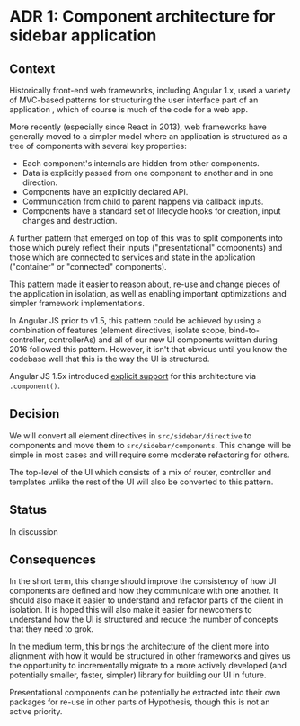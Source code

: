 ADR 1: Component architecture for sidebar application
=====================================================

Context
-------

Historically front-end web frameworks, including Angular 1.x, used a variety of
MVC-based patterns for structuring the user interface part of an application
, which of course is much of the code for a web app.

More recently (especially since React in 2013), web frameworks have generally
moved to a simpler model where an application is structured as a tree of
components with several key properties:

 * Each component's internals are hidden from other components.
 * Data is explicitly passed from one component to another and in one direction.
 * Components have an explicitly declared API.
 * Communication from child to parent happens via callback inputs.
 * Components have a standard set of lifecycle hooks for creation, input changes
   and destruction.

A further pattern that emerged on top of this was to split components into those
which purely reflect their inputs ("presentational" components) and those which
are connected to services and state in the application ("container" or
"connected" components).

This pattern made it easier to reason about, re-use and change pieces of the
application in isolation, as well as enabling important optimizations and
simpler framework implementations.

In Angular JS prior to v1.5, this pattern could be achieved by using a
combination of features (element directives, isolate scope, bind-to-controller,
controllerAs) and all of our new UI components written during 2016 followed this
pattern. However, it isn't that obvious until you know the codebase well that
this is the way the UI is structured.

Angular JS 1.5x introduced [explicit
support](https://docs.angularjs.org/guide/component) for this architecture via
`.component()`.

Decision
--------

We will convert all element directives in `src/sidebar/directive` to components
and move them to `src/sidebar/components`. This change will be simple in most
cases and will require some moderate refactoring for others.

The top-level of the UI which consists of a mix of router, controller
and templates unlike the rest of the UI will also be converted to this pattern.

Status
------

In discussion

Consequences
------------

In the short term, this change should improve the consistency of how UI
components are defined and how they communicate with one another. It should also
make it easier to understand and refactor parts of the client in isolation. It
is hoped this will also make it easier for newcomers to understand how the UI is
structured and reduce the number of concepts that they need to grok.

In the medium term, this brings the architecture of the client more into
alignment with how it would be structured in other frameworks and gives us the
opportunity to incrementally migrate to a more actively developed (and
potentially smaller, faster, simpler) library for building our UI in future.

Presentational components can be potentially be extracted into their own
packages for re-use in other parts of Hypothesis, though this is not an active
priority.

